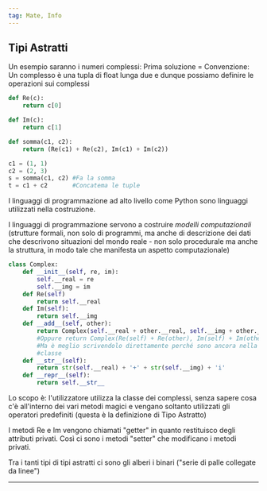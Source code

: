 ```yaml
---
tag: Mate, Info
---
```

## Tipi Astratti

Un esempio saranno i numeri complessi:
Prima soluzione = Convenzione: Un complesso è una tupla di $\text{float}$ lunga due e dunque possiamo definire le operazioni sui complessi

```py
def Re(c):
	return c[0]

def Im(c):
	return c[1]

def somma(c1, c2):
	return (Re(c1) + Re(c2), Im(c1) + Im(c2))

c1 = (1, 1)
c2 = (2, 3)
s = somma(c1, c2) #Fa la somma
t = c1 + c2       #Concatema le tuple
```

I linguaggi di programmazione ad alto livello come Python sono linguaggi utilizzati nella costruzione.

I linguaggi di programmazione servono a costruire _modelli computazionali_ (strutture formali, non solo di programmi, ma anche di descrizione dei dati che descrivono situazioni del mondo reale - non solo procedurale ma anche la struttura, in modo tale che manifesta un aspetto computazionale)

```py
class Complex:
	def __init__(self, re, im):
		self.__real = re
		self.__img = im
	def Re(self)
		return self.__real
	def Im(self):
		return self.__img
	def __add__(self, other):
		return Complex(self.__real + other.__real, self.__img + other.__img)
		#Oppure return Complex(Re(self) + Re(other), Im(self) + Im(other))
		#Ma è meglio scrivendolo direttamente perché sono ancora nella definizione della
		#classe
	def __str__(self):
		return str(self.__real) + '+' + str(self.__img) + 'i'
	def __repr__(self):
		return self.__str__
```

Lo scopo è: l'utilizzatore utilizza la classe dei complessi, senza sapere cosa c'è all'interno dei vari metodi magici e vengano soltanto utilizzati gli operatori predefiniti (questa è la definizione di Tipo Astratto)

I metodi $\text{Re}$ e $\text{Im}$ vengono chiamati "getter" in quanto restituisco degli attributi privati.
Così ci sono i metodi "setter" che modificano i metodi privati.

Tra i tanti tipi di tipi astratti ci sono gli alberi i binari ("serie di palle collegate da linee")
****